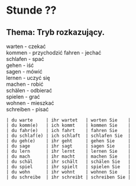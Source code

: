 # Stunde ??
## Thema: Tryb rozkazujący.
warten - czekać       
kommen - przychodzić 
fahren - jechać      
schlafen - spać      
gehen - iść       
sagen - mówić  
lernen - uczyć się  
machen - robić  
schälen - odbierać  
spielen - grać  
wohnen - mieszkać  
schreiben - pisać  

    | du warte     | ihr wartet   | worten Sie    | 
    | du komm(e)   | ich kommt    | kommen Sie    |  
    | du fahr(e)   | ich fahrt    | fahren Sie    |  
    | du schlaf(e) | ich schlaft  | schlafen Sie  |  
    | du geh(e)    | ihr geht     | gehen Sie     |  
    | du sage      | ihr sagt     | sagen Sie     |
    | du lern      | ihr lernt    | lernen Sie    |
    | du mach      | ihr macht    | machen Sie    |
    | du schäl     | ihr schält   | schälen Sie   |
    | du spiel     | ihr spielt   | spielen Sie   |
    | du wohn      | ihr wohnt    | wohnen Sie    |
    | du schreibe  | ihr schreibt | schreiben Sie |
